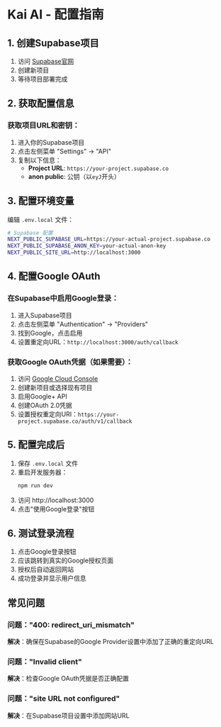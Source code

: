 # Kai AI - 配置指南

## 1. 创建Supabase项目

1. 访问 [Supabase官网](https://app.supabase.com)
2. 创建新项目
3. 等待项目部署完成

## 2. 获取配置信息

### 获取项目URL和密钥：
1. 进入你的Supabase项目
2. 点击左侧菜单 "Settings" → "API"
3. 复制以下信息：
   - **Project URL**: `https://your-project.supabase.co`
   - **anon public**: 公钥（以`eyJ`开头）

## 3. 配置环境变量

编辑 `.env.local` 文件：

```bash
# Supabase 配置
NEXT_PUBLIC_SUPABASE_URL=https://your-actual-project.supabase.co
NEXT_PUBLIC_SUPABASE_ANON_KEY=your-actual-anon-key
NEXT_PUBLIC_SITE_URL=http://localhost:3000
```

## 4. 配置Google OAuth

### 在Supabase中启用Google登录：
1. 进入Supabase项目
2. 点击左侧菜单 "Authentication" → "Providers"
3. 找到Google，点击启用
4. 设置重定向URL：`http://localhost:3000/auth/callback`

### 获取Google OAuth凭据（如果需要）：
1. 访问 [Google Cloud Console](https://console.cloud.google.com)
2. 创建新项目或选择现有项目
3. 启用Google+ API
4. 创建OAuth 2.0凭据
5. 设置授权重定向URI：`https://your-project.supabase.co/auth/v1/callback`

## 5. 配置完成后

1. 保存 `.env.local` 文件
2. 重启开发服务器：
   ```bash
   npm run dev
   ```
3. 访问 http://localhost:3000
4. 点击"使用Google登录"按钮

## 6. 测试登录流程

1. 点击Google登录按钮
2. 应该跳转到真实的Google授权页面
3. 授权后自动返回网站
4. 成功登录并显示用户信息

## 常见问题

### 问题："400: redirect_uri_mismatch"
**解决**：确保在Supabase的Google Provider设置中添加了正确的重定向URL

### 问题："Invalid client"
**解决**：检查Google OAuth凭据是否正确配置

### 问题："site URL not configured"
**解决**：在Supabase项目设置中添加网站URL